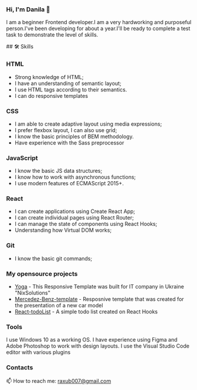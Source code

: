 ### Hi, I'm Danila 👋
<p>I am a beginner Frontend developer.I am a very hardworking and purposeful person.I've been developing for about a year.I'll be ready to complete a test task to demonstrate the level of skills.</p>
## 🛠 Skills

### HTML
- Strong knowledge of HTML;
- I have an understanding of semantic layout;
- I use HTML tags according to their semantics.
- I can do responsive templates

### CSS
- I am able to create adaptive layout using media expressions;
- I prefer flexbox layout, I can also use grid;
- I know the basic principles of BEM methodology.
- Have experience with the Sass preprocessor

### JavaScript 
- I know the basic JS data structures;
- I know how to work with asynchronous functions;
- I use modern features of ECMAScript 2015+.

### React
- I can create applications using Create React App;
- I can create individual pages using React Router;
- I can manage the state of components using React Hooks;
- Understanding how Virtual DOM works;

### Git
- I know the basic git commands;

### My opensource projects

*   [Yoga](https://github.com/DanyaGTx/NixPractice/tree/main/Yoga) - This Responsive Template was built for IT company in Ukraine "NixSolutions"
*   [Mercedez-Benz-template](https://github.com/DanyaGTx/Mercedez-Benz-template) - Resposnive template that was created for the presentation of a new car model
*   [React-todoList](https://github.com/javarushcommunity/javarush-telegrambot) - A simple todo list created on React Hooks

### Tools
I use Windows 10 as a working OS. I have experience using Figma and Adobe Photoshop to work with design layouts. I use the Visual Studio Code editor with various plugins

### Contacts
📫 How to reach me: <a href='mailto:raxub007@gmail.com'>raxub007@gmail.com</a>

